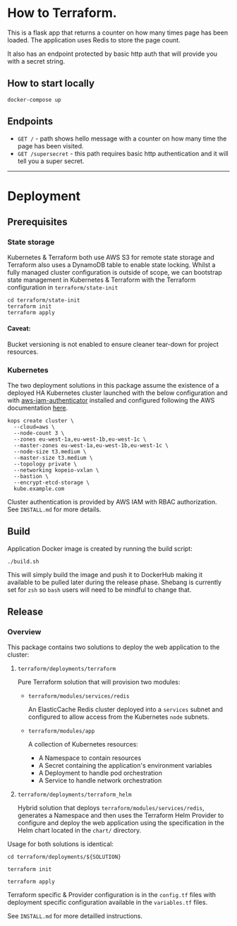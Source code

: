 # How to Terraform. 
This is a flask app that returns a counter on how many times page has been loaded.
The application uses Redis to store the page count.

It also has an endpoint protected by basic http auth that will provide you with a secret string.

## How to start locally
`docker-compose up`

## Endpoints
* `GET /` - path shows hello message with a counter on how many time the page has been visited.
* `GET /supersecret` - this path requires basic http authentication and it will tell you a super secret.

-----------------------------------

# Deployment

## Prerequisites

### State storage

Kubernetes & Terraform both use AWS S3 for remote state storage and Terraform also uses a DynamoDB table to enable state locking. Whilst a fully managed cluster configuration is outside of scope, we can bootstrap state management in Kubernetes & Terraform with the Terraform configuration in `terraform/state-init`

```
cd terraform/state-init
terraform init
terraform apply
```

#### Caveat:

Bucket versioning is not enabled to ensure cleaner tear-down for project resources. 

### Kubernetes

The two deployment solutions in this package assume the existence of a deployed HA Kubernetes cluster
launched with the below configuration and with [aws-iam-authenticator](https://github.com/kubernetes-sigs/aws-iam-authenticator) installed and configured
following the AWS documentation [here](https://aws.amazon.com/blogs/opensource/deploying-aws-iam-authenticator-kubernetes-kops/).

```
kops create cluster \
  --cloud=aws \
  --node-count 3 \
  --zones eu-west-1a,eu-west-1b,eu-west-1c \
  --master-zones eu-west-1a,eu-west-1b,eu-west-1c \
  --node-size t3.medium \
  --master-size t3.medium \
  --topology private \
  --networking kopeio-vxlan \
  --bastion \
  --encrypt-etcd-storage \
  kube.example.com
```

Cluster authentication is provided by AWS IAM with RBAC authorization. See `INSTALL.md` for more details. 

## Build

Application Docker image is created by running the build script: 

`./build.sh`

This will simply build the image and push it to DockerHub making it available to be pulled later during the release phase. Shebang is currently set for `zsh` so `bash` users will need to be mindful to change that. 

## Release

### Overview

This package contains two solutions to deploy the web application to the cluster: 

1. `terraform/deployments/terraform`

    Pure Terraform solution that will provision two modules:
   
    * `terraform/modules/services/redis`
    
      An ElasticCache Redis cluster deployed into a `services` subnet and configured to allow access from the Kubernetes `node` subnets.
  
    * `terraform/modules/app`
    
      A collection of Kubernetes resources: 
      * A Namespace to contain resources
      * A Secret containing the application's environment variables
      * A Deployment to handle pod orchestration
      * A Service to handle network orchestration

2. `terraform/deployments/terraform_helm`

    Hybrid solution that deploys `terraform/modules/services/redis`, generates a Namespace and then uses the Terraform Helm Provider to configure and deploy the web application using the specification in the Helm chart located in the `chart/` directory. 

Usage for both solutions is identical:

`cd terraform/deployments/${SOLUTION}`

`terraform init`

`terraform apply`

Terraform specific & Provider configuration is in the `config.tf` files with deployment specific configuration available in the `variables.tf` files. 

See `INSTALL.md` for more detailled instructions.
